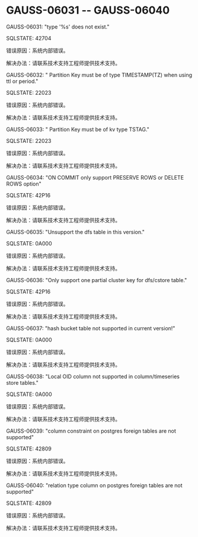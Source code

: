 # GAUSS-06031 -- GAUSS-06040

GAUSS-06031: "type '%s' does not exist."

SQLSTATE: 42704

错误原因：系统内部错误。

解决办法：请联系技术支持工程师提供技术支持。

GAUSS-06032: " Partition Key must be of type TIMESTAMP\(TZ\) when using ttl or period."

SQLSTATE: 22023

错误原因：系统内部错误。

解决办法：请联系技术支持工程师提供技术支持。

GAUSS-06033: " Partition Key must be of kv type TSTAG."

SQLSTATE: 22023

错误原因：系统内部错误。

解决办法：请联系技术支持工程师提供技术支持。

GAUSS-06034: "ON COMMIT only support PRESERVE ROWS or DELETE ROWS option"

SQLSTATE: 42P16

错误原因：系统内部错误。

解决办法：请联系技术支持工程师提供技术支持。

GAUSS-06035: "Unsupport the dfs table in this version."

SQLSTATE: 0A000

错误原因：系统内部错误。

解决办法：请联系技术支持工程师提供技术支持。

GAUSS-06036: "Only support one partial cluster key for dfs/cstore table."

SQLSTATE: 42P16

错误原因：系统内部错误。

解决办法：请联系技术支持工程师提供技术支持。

GAUSS-06037: "hash bucket table not supported in current version!"

SQLSTATE: 0A000

错误原因：系统内部错误。

解决办法：请联系技术支持工程师提供技术支持。

GAUSS-06038: "Local OID column not supported in column/timeseries store tables."

SQLSTATE: 0A000

错误原因：系统内部错误。

解决办法：请联系技术支持工程师提供技术支持。

GAUSS-06039: "column constraint on postgres foreign tables are not supported"

SQLSTATE: 42809

错误原因：系统内部错误。

解决办法：请联系技术支持工程师提供技术支持。

GAUSS-06040: "relation type column on postgres foreign tables are not supported"

SQLSTATE: 42809

错误原因：系统内部错误。

解决办法：请联系技术支持工程师提供技术支持。

